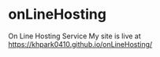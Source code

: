 # onLineHosting
On Line Hosting Service
My site is live at https://khpark0410.github.io/onLineHosting/
